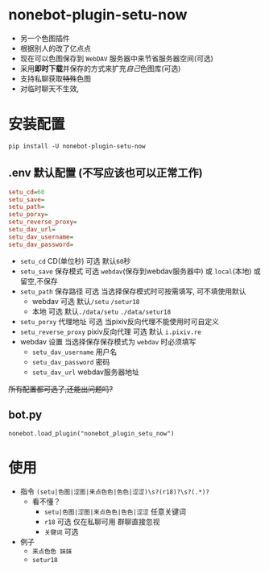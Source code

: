 # nonebot-plugin-setu-now

- 另一个色图插件
- 根据别人的改了亿点点
- 现在可以色图保存到 `WebDAV` 服务器中来节省服务器空间(可选)
- 采用**即时下载**并保存的方式来扩充*自己*色图库(可选)
- 支持私聊获取~~特殊~~色图
- 对临时聊天不生效, 

# 安装配置
```
pip install -U nonebot-plugin-setu-now
```

## .env 默认配置 (不写应该也可以正常工作)

```ini
setu_cd=60
setu_save=
setu_path=
setu_porxy=
setu_reverse_proxy=
setu_dav_url=
setu_dav_username=
setu_dav_password=
```

- `setu_cd` CD(单位秒) 可选 默认`60`秒
- `setu_save` 保存模式 可选 `webdav`(保存到webdav服务器中) 或 `local`(本地) 或 留空,不保存
- `setu_path` 保存路径 可选 当选择保存模式时可按需填写, 可不填使用默认
  - webdav 可选 默认`/setu` `/setur18`  
  - 本地 可选 默认`./data/setu` `./data/setur18`
- `setu_porxy` 代理地址 可选 当pixiv反向代理不能使用时可自定义
- `setu_reverse_proxy` pixiv反向代理 可选 默认 `i.pixiv.re` 
- webdav 设置 当选择保存保存模式为 `webdav` 时必须填写 
  - `setu_dav_username` 用户名
  - `setu_dav_password` 密码
  - `setu_dav_url` webdav服务器地址

~~所有配置都可选了,还能出问题吗?~~

## bot.py

```
nonebot.load_plugin("nonebot_plugin_setu_now")
```

# 使用

- 指令 `(setu|色图|涩图|来点色色|色色|涩涩)\s?(r18)?\s?(.*)?`
  - 看不懂？
    - `setu|色图|涩图|来点色色|色色|涩涩` 任意关键词
    - `r18` 可选 仅在私聊可用 群聊直接忽视
    - `关键词` 可选
- 例子
  - `来点色色 妹妹`
  - `setur18`

